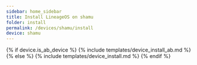 ```yaml
---
sidebar: home_sidebar
title: Install LineageOS on shamu
folder: install
permalink: /devices/shamu/install
device: shamu
---
```

{% if device.is_ab_device %}
{% include templates/device_install_ab.md %}
{% else %}
{% include templates/device_install.md %}
{% endif %}
